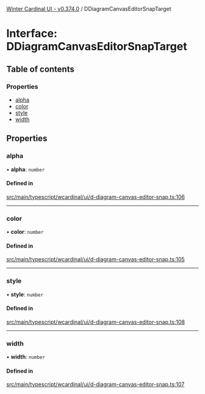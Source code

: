 [Winter Cardinal UI - v0.374.0](../index.md) / DDiagramCanvasEditorSnapTarget

# Interface: DDiagramCanvasEditorSnapTarget

## Table of contents

### Properties

- [alpha](DDiagramCanvasEditorSnapTarget.md#alpha)
- [color](DDiagramCanvasEditorSnapTarget.md#color)
- [style](DDiagramCanvasEditorSnapTarget.md#style)
- [width](DDiagramCanvasEditorSnapTarget.md#width)

## Properties

### alpha

• **alpha**: `number`

#### Defined in

[src/main/typescript/wcardinal/ui/d-diagram-canvas-editor-snap.ts:106](https://github.com/winter-cardinal/winter-cardinal-ui/blob/v0.310.1/src/main/typescript/wcardinal/ui/d-diagram-canvas-editor-snap.ts#L106)

___

### color

• **color**: `number`

#### Defined in

[src/main/typescript/wcardinal/ui/d-diagram-canvas-editor-snap.ts:105](https://github.com/winter-cardinal/winter-cardinal-ui/blob/v0.310.1/src/main/typescript/wcardinal/ui/d-diagram-canvas-editor-snap.ts#L105)

___

### style

• **style**: `number`

#### Defined in

[src/main/typescript/wcardinal/ui/d-diagram-canvas-editor-snap.ts:108](https://github.com/winter-cardinal/winter-cardinal-ui/blob/v0.310.1/src/main/typescript/wcardinal/ui/d-diagram-canvas-editor-snap.ts#L108)

___

### width

• **width**: `number`

#### Defined in

[src/main/typescript/wcardinal/ui/d-diagram-canvas-editor-snap.ts:107](https://github.com/winter-cardinal/winter-cardinal-ui/blob/v0.310.1/src/main/typescript/wcardinal/ui/d-diagram-canvas-editor-snap.ts#L107)
